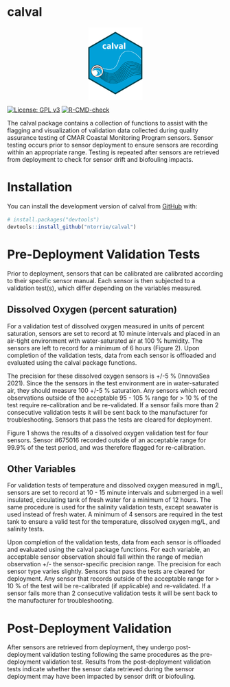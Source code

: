 
<!-- README.md is generated from README.Rmd. Please edit that file -->

# calval

<img src="man/figures/README-calval_hexsticker.png" width="25%" style="display: block; margin: auto;" />

<!-- badges: start -->

[![License: GPL
v3](https://img.shields.io/badge/License-GPLv3-blue.svg)](https://www.gnu.org/licenses/gpl-3.0)
[![R-CMD-check](https://github.com/ntorrie/calval/actions/workflows/R-CMD-check.yaml/badge.svg)](https://github.com/ntorrie/calval/actions/workflows/R-CMD-check.yaml)
<!-- badges: end -->

The calval package contains a collection of functions to assist with the
flagging and visualization of validation data collected during quality
assurance testing of CMAR Coastal Monitoring Program sensors. Sensor
testing occurs prior to sensor deployment to ensure sensors are
recording within an appropriate range. Testing is repeated after sensors
are retrieved from deployment to check for sensor drift and biofouling
impacts.

# Installation

You can install the development version of calval from
[GitHub](https://github.com/) with:

``` r
# install.packages("devtools")
devtools::install_github("ntorrie/calval")
```

# Pre-Deployment Validation Tests

Prior to deployment, sensors that can be calibrated are calibrated
according to their specific sensor manual. Each sensor is then subjected
to a validation test(s), which differ depending on the variables
measured.

## Dissolved Oxygen (percent saturation)

For a validation test of dissolved oxygen measured in units of percent
saturation, sensors are set to record at 10 minute intervals and placed
in an air-tight environment with water-saturated air at 100 % humidity.
The sensors are left to record for a minimum of 6 hours (Figure 2). Upon
completion of the validation tests, data from each sensor is offloaded
and evaluated using the calval package functions.

The precision for these dissolved oxygen sensors is +/-5 % (InnovaSea
2021). Since the the sensors in the test environment are in
water-saturated air, they should measure 100 +/-5 % saturation. Any
sensors which record observations outside of the acceptable 95 - 105 %
range for \> 10 % of the test require re-calibration and be
re-validated. If a sensor fails more than 2 consecutive validation tests
it will be sent back to the manufacturer for troubleshooting. Sensors
that pass the tests are cleared for deployment.

Figure 1 shows the results of a dissolved oxygen validation test for
four sensors. Sensor \#675016 recorded outside of an acceptable range
for 99.9% of the test period, and was therefore flagged for
re-calibration.

## Other Variables

For validation tests of temperature and dissolved oxygen measured in
mg/L, sensors are set to record at 10 - 15 minute intervals and
submerged in a well insulated, circulating tank of fresh water for a
minimum of 12 hours. The same procedure is used for the salinity
validation tests, except seawater is used instead of fresh water. A
minimum of 4 sensors are required in the test tank to ensure a valid
test for the temperature, dissolved oxygen mg/L, and salinity tests.

Upon completion of the validation tests, data from each sensor is
offloaded and evaluated using the calval package functions. For each
variable, an acceptable sensor observation should fall within the range
of median observation +/- the sensor-specific precision range. The
precision for each sensor type varies slightly. Sensors that pass the
tests are cleared for deployment. Any sensor that records outside of the
acceptable range for \> 10 % of the test will be re-calibrated (if
applicable) and re-validated. If a sensor fails more than 2 consecutive
validation tests it will be sent back to the manufacturer for
troubleshooting.

# Post-Deployment Validation

After sensors are retrieved from deployment, they undergo
post-deployment validation testing following the same procedures as the
pre-deployment validation test. Results from the post-deployment
validation tests indicate whether the sensor data retrieved during the
sensor deployment may have been impacted by sensor drift or biofouling.
